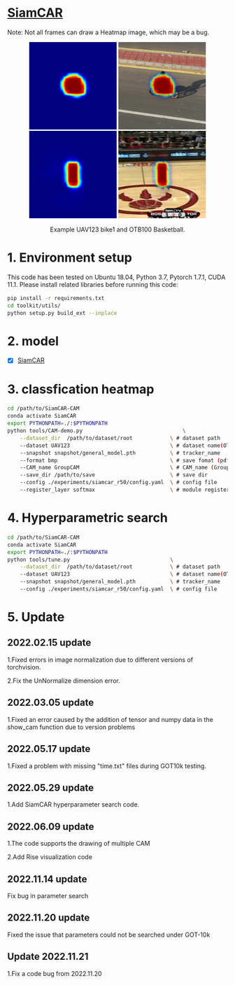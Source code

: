 # [SiamCAR](https://openaccess.thecvf.com/content_CVPR_2020/html/Guo_SiamCAR_Siamese_Fully_Convolutional_Classification_and_Regression_for_Visual_Tracking_CVPR_2020_paper.html)

Note: Not all frames can draw a Heatmap image, which may be a bug.

<div align="center">
  <img src="CAM/heatmap000095.bmp" width="200px" />
  <img src="CAM/fusion000095.bmp" width="200px" />
  <img src="CAM/heatmapBasketball.bmp" width="200px" />
  <img src="CAM/fusionBasketball.bmp" width="200px" />
  <p>Example UAV123 bike1 and OTB100 Basketball.</p>
</div>

# 1. Environment setup
This code has been tested on Ubuntu 18.04, Python 3.7, Pytorch 1.7.1, CUDA 11.1.
Please install related libraries before running this code: 
```bash
pip install -r requirements.txt
cd toolkit/utils/
python setup.py build_ext --inplace
```

# 2. model
- [x] [SiamCAR](https://github.com/ohhhyeahhh/SiamCAR)

# 3. classfication heatmap
```bash 
cd /path/to/SiamCAR-CAM
conda activate SiamCAR
export PYTHONPATH=./:$PYTHONPATH
python tools/CAM-demo.py                                \
	--dataset_dir  /path/to/dataset/root            \ # dataset path
	--dataset UAV123                                \ # dataset name(OTB100, GOT-10k, LaSOT, UAV123)
	--snapshot snapshot/general_model.pth           \ # tracker_name
	--format bmp                                    \ # save fomat (pdf,png,jpg,bmp)   
	--CAM_name GroupCAM                             \ # CAM_name (GroupCAM, GradCAM, GradCAMpp, SmoothGradCAM, ScoreCAM)  
	--save_dir /path/to/save                        \ # save dir
	--config ./experiments/siamcar_r50/config.yaml  \ # config file
	--register_layer softmax                        \ # module register name
```

# 4. Hyperparametric search
```bash 
cd /path/to/SiamCAR-CAM
conda activate SiamCAR
export PYTHONPATH=./:$PYTHONPATH
python tools/tune.py                                \
	--dataset_dir  /path/to/dataset/root            \ # dataset path
	--dataset UAV123                                \ # dataset name(OTB100, LaSOText, LaSOT, UAV123, VOT2016, VOT2018, VOT2019)
	--snapshot snapshot/general_model.pth           \ # tracker_name
	--config ./experiments/siamcar_r50/config.yaml  \ # config file
```
# 5. Update
## 2022.02.15 update
1.Fixed errors in image normalization due to different versions of torchvision.
  
2.Fix the UnNormalize dimension error.
## 2022.03.05 update
1.Fixed an error caused by the addition of tensor and numpy data in the show_cam function due to version problems
  
## 2022.05.17 update
1.Fixed a problem with missing "time.txt" files during GOT10k testing.
  
## 2022.05.29 update
1.Add SiamCAR hyperparameter search code.
  
## 2022.06.09 update
1.The code supports the drawing of multiple CAM

2.Add Rise visualization code

## 2022.11.14 update
Fix bug in parameter search


## 2022.11.20 update
Fixed the issue that parameters could not be searched under GOT-10k


## Update 2022.11.21
1.Fix a code bug from 2022.11.20
